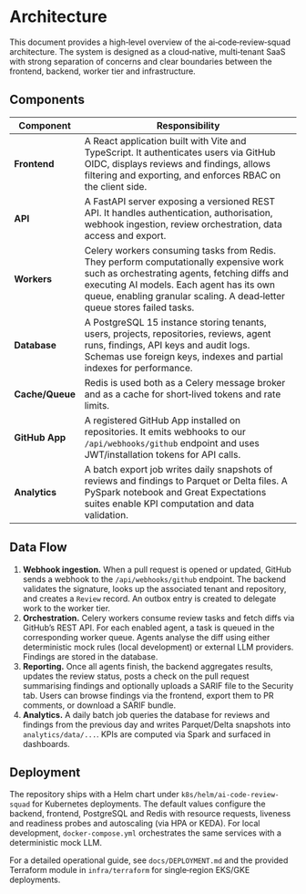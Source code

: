 # Architecture

This document provides a high‑level overview of the ai‑code‑review‑squad architecture.  The system is designed as a cloud‑native, multi‑tenant SaaS with strong separation of concerns and clear boundaries between the frontend, backend, worker tier and infrastructure.

## Components

| Component      | Responsibility                                                                                                      |
|---------------|----------------------------------------------------------------------------------------------------------------------|
| **Frontend**  | A React application built with Vite and TypeScript.  It authenticates users via GitHub OIDC, displays reviews and findings, allows filtering and exporting, and enforces RBAC on the client side. |
| **API**       | A FastAPI server exposing a versioned REST API.  It handles authentication, authorisation, webhook ingestion, review orchestration, data access and export. |
| **Workers**   | Celery workers consuming tasks from Redis.  They perform computationally expensive work such as orchestrating agents, fetching diffs and executing AI models.  Each agent has its own queue, enabling granular scaling.  A dead‑letter queue stores failed tasks. |
| **Database**  | A PostgreSQL 15 instance storing tenants, users, projects, repositories, reviews, agent runs, findings, API keys and audit logs.  Schemas use foreign keys, indexes and partial indexes for performance. |
| **Cache/Queue** | Redis is used both as a Celery message broker and as a cache for short‑lived tokens and rate limits. |
| **GitHub App** | A registered GitHub App installed on repositories.  It emits webhooks to our `/api/webhooks/github` endpoint and uses JWT/installation tokens for API calls. |
| **Analytics** | A batch export job writes daily snapshots of reviews and findings to Parquet or Delta files.  A PySpark notebook and Great Expectations suites enable KPI computation and data validation. |

## Data Flow

1. **Webhook ingestion.**  When a pull request is opened or updated, GitHub sends a webhook to the `/api/webhooks/github` endpoint.  The backend validates the signature, looks up the associated tenant and repository, and creates a `Review` record.  An outbox entry is created to delegate work to the worker tier.
2. **Orchestration.**  Celery workers consume review tasks and fetch diffs via GitHub’s REST API.  For each enabled agent, a task is queued in the corresponding worker queue.  Agents analyse the diff using either deterministic mock rules (local development) or external LLM providers.  Findings are stored in the database.
3. **Reporting.**  Once all agents finish, the backend aggregates results, updates the review status, posts a check on the pull request summarising findings and optionally uploads a SARIF file to the Security tab.  Users can browse findings via the frontend, export them to PR comments, or download a SARIF bundle.
4. **Analytics.**  A daily batch job queries the database for reviews and findings from the previous day and writes Parquet/Delta snapshots into `analytics/data/...`.  KPIs are computed via Spark and surfaced in dashboards.

## Deployment

The repository ships with a Helm chart under `k8s/helm/ai-code-review-squad` for Kubernetes deployments.  The default values configure the backend, frontend, PostgreSQL and Redis with resource requests, liveness and readiness probes and autoscaling (via HPA or KEDA).  For local development, `docker-compose.yml` orchestrates the same services with a deterministic mock LLM.

For a detailed operational guide, see `docs/DEPLOYMENT.md` and the provided Terraform module in `infra/terraform` for single‑region EKS/GKE deployments.